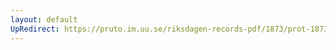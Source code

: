 ```yaml
---
layout: default
UpRedirect: https://pruto.im.uu.se/riksdagen-records-pdf/1873/prot-1873--ak--512.pdf
---
```

